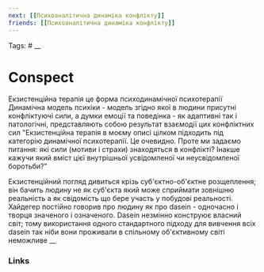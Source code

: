 ```yaml
---
next: [[Психоаналітична динаміка конфлікту]]
friends: [[Психоаналітична динаміка конфлікту]]
---
```


Tags: #
__
# Conspect
Екзистенційна терапія це форма психодинамічної психотерапії
	Динамічна модель психіки - модель згідно якої в людини присутні конфліктуючі сили, а думки емоції та поведінка - як адаптивні так і патологічні, представляють собою результат взаємодії цих конфліктних сил
"Екзистенційна терапія в моєму описі цілком підходить під категорію динамічної психотерапії. Це очевидно. Проте ми задаємо питання: які сили (мотиви і страхи) знаходяться в конфлікті? Інакше кажучи який вміст цієї внутрішньої усвідомленої чи неусвідомленої боротьби?"

Екзистенційний погляд дивиться крізь суб'єктно-об'єктне розщеплення; він бачить людину не як суб'єкта який може сприймати зовнішню реальність а як свідомість що бере участь у побудові реальності. 
	Хайдегер постійно говорив про людину як про dasein - одночасно і творця значеного і означеного. Dasein незмінно конструює власний світ; тому використання одного стандартного підходу для вивчення всіх dasein так ніби вони проживали в спільному об'єктивному світі неможливе 
__
### Links
